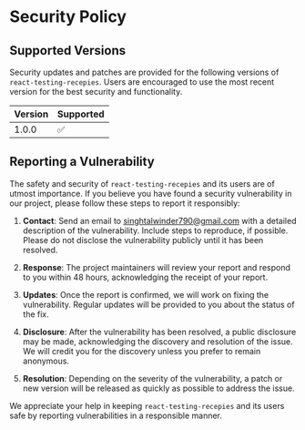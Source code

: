 # Security Policy

## Supported Versions

Security updates and patches are provided for the following versions of `react-testing-recepies`. Users are encouraged to use the most recent version for the best security and functionality.

| Version | Supported          |
| ------- | ------------------ |
| 1.0.0   | :white_check_mark: |

## Reporting a Vulnerability

The safety and security of `react-testing-recepies` and its users are of utmost importance. If you believe you have found a security vulnerability in our project, please follow these steps to report it responsibly:

1. **Contact**: Send an email to singhtalwinder790@gmail.com with a detailed description of the vulnerability. Include steps to reproduce, if possible. Please do not disclose the vulnerability publicly until it has been resolved.

2. **Response**: The project maintainers will review your report and respond to you within 48 hours, acknowledging the receipt of your report.

3. **Updates**: Once the report is confirmed, we will work on fixing the vulnerability. Regular updates will be provided to you about the status of the fix.

4. **Disclosure**: After the vulnerability has been resolved, a public disclosure may be made, acknowledging the discovery and resolution of the issue. We will credit you for the discovery unless you prefer to remain anonymous.

5. **Resolution**: Depending on the severity of the vulnerability, a patch or new version will be released as quickly as possible to address the issue.

We appreciate your help in keeping `react-testing-recepies` and its users safe by reporting vulnerabilities in a responsible manner.
